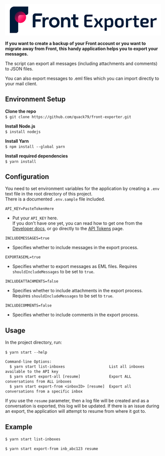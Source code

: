 <img src="frontexporter.png" alt="Front Exporter">  


**If you want to create a backup of your Front account or you want to migrate away from Front, this handy application helps you to export your messages.**

The script can export all messages (including attachments and comments) to JSON files.

You can also export messages to .eml files which you can import directly to your mail client.

## Environment Setup

**Clone the repo**  
`$ git clone https://github.com/quack79/front-exporter.git`

**Install Node.js**  
`$ install nodejs`

**Install Yarn**  
`$ npm install --global yarn`

**Install required dependencies**  
`$ yarn install`

## Configuration

You need to set environment variables for the application by creating a `.env` text file
in the root directory of this project.  
There is a documented `.env.sample` file included.


```
API_KEY=PasteTokenHere
```
- Put your `API_KEY` here.  
If you don't have one yet, you can read how to get one from the [Developer docs](https://dev.frontapp.com/docs/create-and-revoke-api-tokens), or go directly to the [API Tokens](https://app.frontapp.com/settings/developers/tokens) page.

````
INCLUDEMESSAGES=true
````
- Specifies whether to include messages in the export process.

````
EXPORTASEML=true
````
- Specifies whether to export messages as EML files. Requires `shouldIncludeMessages` to be set to `true`.

````
INCLUDEATTACHMENTS=false
````
- Specifies whether to include attachments in the export process. Requires `shouldIncludeMessages` to be set to `true`.

````
INCLUDECOMMENTS=false
````
- Specifies whether to include comments in the export process.

## Usage

In the project directory, run:

`$ yarn start --help`

````
Command-line Options:
  $ yarn start list-inboxes                    List all inboxes available to the API key
  $ yarn start export-all [resume]             Export ALL conversations from ALL inboxes
  $ yarn start export-from <inboxID> [resume]  Export all conversations from a specific inbox
````

If you use the `resume` parameter, then a log file will be created and as a conversation is exported, this log will be updated. If there is an issue during an export, the application will attempt to resume from where it got to.

## Example

`$ yarn start list-inboxes`

`$ yarn start export-from inb_abc123 resume`